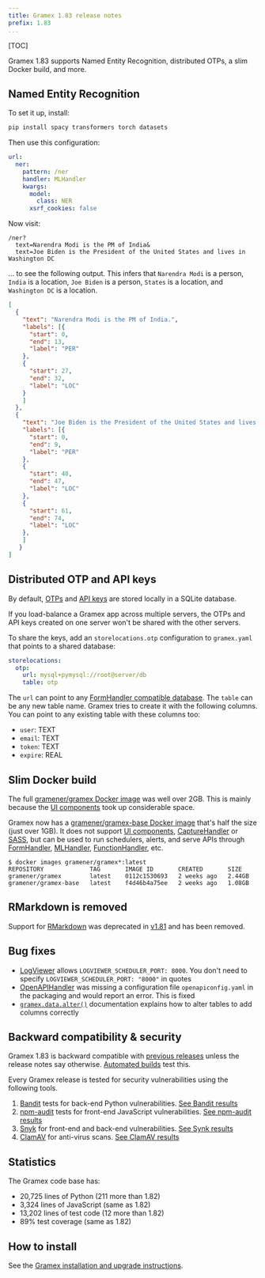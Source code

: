 ```yaml
---
title: Gramex 1.83 release notes
prefix: 1.83
...
```


[TOC]

Gramex 1.83 supports Named Entity Recognition, distributed OTPs, a slim Docker build, and more.

## Named Entity Recognition

To set it up, install:

```bash
pip install spacy transformers torch datasets
```

Then use this configuration:

```yaml
url:
  ner:
    pattern: /ner
    handler: MLHandler
    kwargs:
      model:
        class: NER
      xsrf_cookies: false
```

Now visit:

```text
/ner?
  text=Narendra Modi is the PM of India&
  text=Joe Biden is the President of the United States and lives in Washington DC
```

... to see the following output. This infers that `Narendra Modi` is a person, `India` is a location,
`Joe Biden` is a person, `States` is a location, and `Washington DC` is a location.

```json
[
  {
    "text": "Narendra Modi is the PM of India.",
    "labels": [{
      "start": 0,
      "end": 13,
      "label": "PER"
    },
    {
      "start": 27,
      "end": 32,
      "label": "LOC"
    }
    ]
  },
  {
    "text": "Joe Biden is the President of the United States and lives in Washington DC.",
    "labels": [{
      "start": 0,
      "end": 9,
      "label": "PER"
    },
    {
      "start": 40,
      "end": 47,
      "label": "LOC"
    },
    {
      "start": 61,
      "end": 74,
      "label": "LOC"
    },
    ]
   }
]
```

## Distributed OTP and API keys

By default, [OTPs](../../auth/#otp) and [API keys](../../auth/#api-key) are stored locally in a SQLite database.

If you load-balance a Gramex app across multiple servers, the OTPs and API keys created on one
server won't be shared with the other servers.

To share the keys, add an `storelocations.otp` configuration to `gramex.yaml` that points to a shared database:

```yaml
storelocations:
  otp:
    url: mysql+pymysql://root@server/db
    table: otp
```

The `url` can point to any [FormHandler compatible database](../formhandler/#supported-databases).
The `table` can be any new table name. Gramex tries to create it with the following columns. You
can point to any existing table with these columns too:

- `user`: TEXT
- `email`: TEXT
- `token`: TEXT
- `expire`: REAL

## Slim Docker build

The full [gramener/gramex Docker image](https://hub.docker.com/repository/docker/gramener/gramex)
was well over 2GB. This is mainly because the [UI components](../../uicomponents/) took up considerable space.

Gramex now has a [gramener/gramex-base Docker image](https://hub.docker.com/repository/docker/gramener/gramex-base)
that's half the size (just over 1GB). It does not support
[UI components](../../uicomponents/),
[CaptureHandler](../../capturehandler/) or
[SASS](../../filehandler/#sass),
but can be used to run schedulers, alerts, and serve APIs through
[FormHandler](../../formhandler/),
[MLHandler](../../mlhandler/),
[FunctionHandler](../../functionhandler/), etc.

```text
$ docker images gramener/gramex*:latest
REPOSITORY             TAG       IMAGE ID       CREATED       SIZE
gramener/gramex        latest    0112c1530693   2 weeks ago   2.44GB
gramener/gramex-base   latest    f4d46b4a75ee   2 weeks ago   1.08GB
```

## RMarkdown is removed

Support for [RMarkdown](../../r/#rmarkdown) was deprecated in [v1.81](../1.81/) and has been removed.

## Bug fixes

- [LogViewer](../../logviewer/) allows `LOGVIEWER_SCHEDULER_PORT: 8000`. You don't need to specify `LOGVIEWER_SCHEDULER_PORT: "8000"` in quotes
- [OpenAPIHandler](../../openapihandler/) was missing a configuration file `openapiconfig.yaml` in the packaging and would report an error. This is fixed
- [`gramex.data.alter()`](../../api/data/#gramex.data.alter) documentation explains how to alter tables to add columns correctly

## Backward compatibility & security

Gramex 1.83 is backward compatible with [previous releases](../) unless the release notes say otherwise.
[Automated builds](https://travis-ci.com/github/gramener/gramex/builds) test this.

Every Gramex release is tested for security vulnerabilities using the following tools.

1. [Bandit](https://bandit.readthedocs.io/) tests for back-end Python vulnerabilities.
   [See Bandit results](https://github.com/gramener/gramex/blob/master/reports/bandit.txt)
2. [npm-audit](https://docs.npmjs.com/cli/v6/commands/npm-audit) tests for front-end JavaScript vulnerabilities.
   [See npm-audit results](https://github.com/gramener/gramex/blob/master/reports/npm-audit.txt)
3. [Snyk](https://snyk.io/) for front-end and back-end vulnerabilities.
   [See Synk results](https://github.com/gramener/gramex/blob/master/reports/snyk.txt)
4. [ClamAV](https://www.clamav.net/) for anti-virus scans.
   [See ClamAV results](https://github.com/gramener/gramex/blob/master/reports/clamav.txt)

## Statistics

The Gramex code base has:

- 20,725 lines of Python (211 more than 1.82)
- 3,324 lines of JavaScript (same as 1.82)
- 13,202 lines of test code (12 more than 1.82)
- 89% test coverage (same as 1.82)

## How to install

See the [Gramex installation and upgrade instructions](../../install/).
